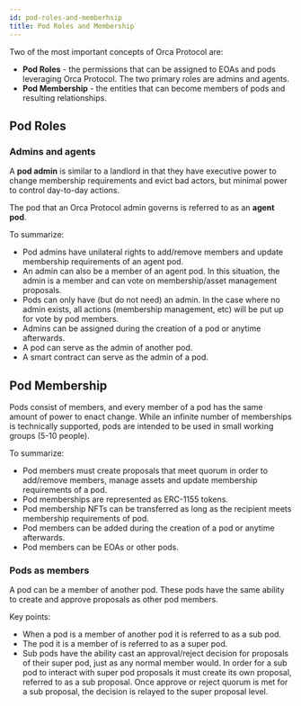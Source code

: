 ```yaml
---
id: pod-roles-and-memberhsip
title: Pod Roles and Membership
---
```


Two of the most important concepts of Orca Protocol are:

* **Pod Roles** - the permissions that can be assigned to EOAs and pods leveraging Orca Protocol. The two primary roles are admins and agents.
* **Pod Membership** - the entities that can become members of pods and resulting relationships.

## Pod Roles
### Admins and agents
A **pod admin** is similar to a landlord in that they have executive power to change membership requirements and evict bad actors, but minimal power to control day-to-day actions. 

The pod that an Orca Protocol admin governs is referred to as an **agent pod**.  

To summarize: 

* Pod admins have unilateral rights to add/remove members and update membership requirements of an agent pod. 
* An admin can also be a member of an agent pod. In this situation, the admin is a member and can vote on membership/asset management proposals.
* Pods can only have (but do not need) an admin. In the case where no admin exists, all actions (membership management, etc) will be put up for vote by pod members. 
* Admins can be assigned during the creation of a pod or anytime afterwards.
* A pod can serve as the admin of another pod. 
* A smart contract can serve as the admin of a pod.

## Pod Membership

Pods consist of members, and every member of a pod has the same amount of power to enact change. While an infinite number of memberships is technically supported, pods are intended to be used in small working groups (5-10 people).

To summarize:

* Pod members must create proposals that meet quorum in order to add/remove members, manage assets and update membership requirements of a pod.
* Pod memberships are represented as ERC-1155 tokens.
* Pod membership NFTs can be transferred as long as the recipient meets membership requirements of pod.
* Pod members can be added during the creation of a pod or anytime afterwards.
* Pod members can be EOAs or other pods.

### Pods as members

A pod can be a member of another pod. These pods have the same ability to create and approve proposals as other pod members. 

Key points:
* When a pod is a member of another pod it is referred to as a sub pod. 
* The pod it is a member of is referred to as a super pod. 
* Sub pods have the ability cast an approval/reject decision for proposals of their super pod, just as any normal member would. In order for a sub pod to interact with super pod proposals it must create its own proposal, referred to as a sub proposal. Once approve or reject quorum is met for a sub proposal, the decision is relayed to the super proposal level.